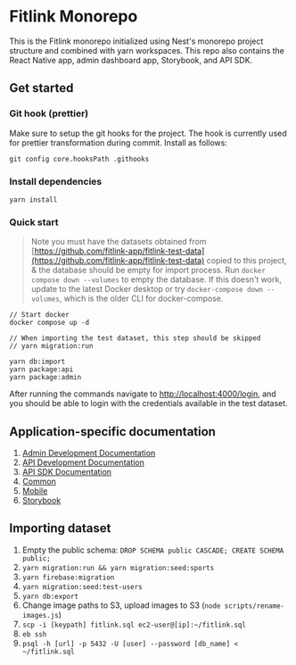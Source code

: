 # Fitlink Monorepo

This is the Fitlink monorepo initialized using Nest's monorepo project structure and combined with yarn workspaces. This repo also contains the React Native app, admin dashboard app, Storybook, and API SDK. 

## Get started

### Git hook (prettier)
Make sure to setup the git hooks for the project. The hook is currently used for prettier transformation during commit. Install as follows:

```git config core.hooksPath .githooks```

### Install dependencies

```yarn install```

### Quick start

> Note you must have the datasets obtained from [https://github.com/fitlink-app/fitlink-test-data](https://github.com/fitlink-app/fitlink-test-data) copied to this project, & the database should be empty for import process. Run `docker compose down --volumes` to empty the database. If this doesn't work, update to the latest Docker desktop or try `docker-compose down --volumes`, which is the older CLI for docker-compose.

```
// Start docker
docker compose up -d

// When importing the test dataset, this step should be skipped
// yarn migration:run

yarn db:import
yarn package:api
yarn package:admin
```

After running the commands navigate to [http://localhost:4000/login](http://localhost:4000/login), and you should be able to login with the credentials available in the test dataset.

## Application-specific documentation
1. [Admin Development Documentation](./apps/admin/README.md)
2. [API Development Documentation](./apps/api/README.md)
3. [API SDK Documentation](./apps/api-sdk/README.md)
4. [Common](./apps/common/README.md)
5. [Mobile](./apps/mobile/README.md)
6. [Storybook](./apps/storybook/README.md)

## Importing dataset
1. Empty the public schema: `DROP SCHEMA public CASCADE; CREATE SCHEMA public;`
2. `yarn migration:run && yarn migration:seed:sports`
3. `yarn firebase:migration`
4. `yarn migration:seed:test-users`
5. `yarn db:export`
6. Change image paths to S3, upload images to S3 (`node scripts/rename-images.js`)
7. `scp -i [keypath] fitlink.sql ec2-user@[ip]:~/fitlink.sql`
8. `eb ssh`
9. `psql -h [url] -p 5432 -U [user] --password [db_name] < ~/fitlink.sql`
